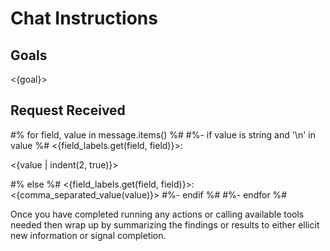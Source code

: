 # Chat Instructions

## Goals

<{goal}>

## Request Received

#% for field, value in message.items() %#
#%- if value is string and '\n' in value %#
<{field_labels.get(field, field)}>:

<{value | indent(2, true)}>

#% else %#
<{field_labels.get(field, field)}>: <{comma_separated_value(value)}>
#%- endif %#
#%- endfor %#

Once you have completed running any actions or calling available tools
needed then wrap up by summarizing the findings or results to either
ellicit new information or signal completion.
